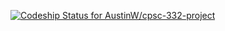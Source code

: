 [ ![Codeship Status for AustinW/cpsc-332-project](https://www.codeship.io/projects/761c6450-dbdc-0131-4591-5a05d9a514ca/status)](https://www.codeship.io/projects/24484)